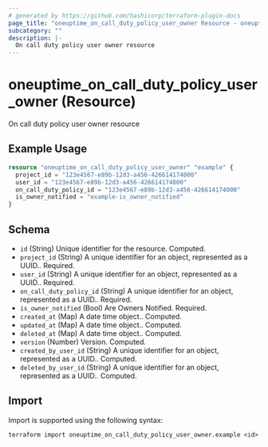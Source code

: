 ```yaml
---
# generated by https://github.com/hashicorp/terraform-plugin-docs
page_title: "oneuptime_on_call_duty_policy_user_owner Resource - oneuptime"
subcategory: ""
description: |-
  On call duty policy user owner resource
---
```


# oneuptime_on_call_duty_policy_user_owner (Resource)

On call duty policy user owner resource

## Example Usage

```terraform
resource "oneuptime_on_call_duty_policy_user_owner" "example" {
  project_id = "123e4567-e89b-12d3-a456-426614174000"
  user_id = "123e4567-e89b-12d3-a456-426614174000"
  on_call_duty_policy_id = "123e4567-e89b-12d3-a456-426614174000"
  is_owner_notified = "example-is_owner_notified"
}
```

## Schema

- `id` (String) Unique identifier for the resource. Computed.
- `project_id` (String) A unique identifier for an object, represented as a UUID.. Required.
- `user_id` (String) A unique identifier for an object, represented as a UUID.. Required.
- `on_call_duty_policy_id` (String) A unique identifier for an object, represented as a UUID.. Required.
- `is_owner_notified` (Bool) Are Owners Notified. Required.
- `created_at` (Map) A date time object.. Computed.
- `updated_at` (Map) A date time object.. Computed.
- `deleted_at` (Map) A date time object.. Computed.
- `version` (Number) Version. Computed.
- `created_by_user_id` (String) A unique identifier for an object, represented as a UUID.. Computed.
- `deleted_by_user_id` (String) A unique identifier for an object, represented as a UUID.. Computed.

## Import

Import is supported using the following syntax:

```shell
terraform import oneuptime_on_call_duty_policy_user_owner.example <id>
```
